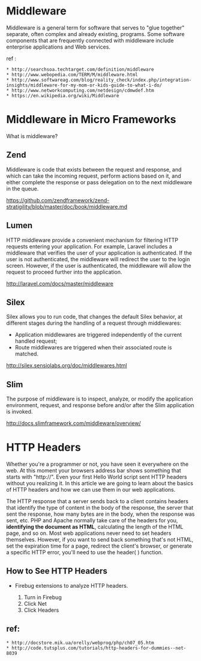 # Middleware

Middleware is a general term for software that serves to "glue together" separate, often complex and already existing, programs. Some software components that are frequently connected with middleware include enterprise applications and Web services.

ref :

    * http://searchsoa.techtarget.com/definition/middleware
    * http://www.webopedia.com/TERM/M/middleware.html
    * http://www.softwareag.com/blog/reality_check/index.php/integration-insights/middleware-for-my-mom-or-kids-guide-to-what-i-do/
    * http://www.networkcomputing.com/netdesign/cdmwdef.htm
    * https://en.wikipedia.org/wiki/Middleware

# Middleware in Micro Frameworks

What is middleware?

## Zend

Middleware is code that exists between the request and response, and which can take the incoming request, perform actions based on it, and either complete the response or pass delegation on to the next middleware in the queue.

https://github.com/zendframework/zend-stratigility/blob/master/doc/book/middleware.md

## Lumen

HTTP middleware provide a convenient mechanism for filtering HTTP requests entering your application. For example, Laravel includes a middleware that verifies the user of your application is authenticated. If the user is not authenticated, the middleware will redirect the user to the login screen. However, if the user is authenticated, the middleware will allow the request to proceed further into the application.

http://laravel.com/docs/master/middleware

## Silex

Silex allows you to run code, that changes the default Silex behavior, at different stages during the handling of a request through middlewares:

* Application middlewares are triggered independently of the current handled request;
* Route middlewares are triggered when their associated route is matched.

http://silex.sensiolabs.org/doc/middlewares.html

## Slim

The purpose of middleware is to inspect, analyze, or modify the application environment, request, and response before and/or after the Slim application is invoked.

http://docs.slimframework.com/middleware/overview/

# HTTP Headers

Whether you're a programmer or not, you have seen it everywhere on the web. At this moment your browsers address bar shows something that starts with "http://". Even your first Hello World script sent HTTP headers without you realizing it. In this article we are going to learn about the basics of HTTP headers and how we can use them in our web applications.

The HTTP response that a server sends back to a client contains headers that identify the type of content in the body of the response, the server that sent the response, how many bytes are in the body, when the response was sent, etc. PHP and Apache normally take care of the headers for you, **identifying the document as HTML**, calculating the length of the HTML page, and so on. Most web applications never need to set headers themselves. However, if you want to send back something that's not HTML, set the expiration time for a page, redirect the client's browser, or generate a specific HTTP error, you'll need to use the header( ) function.

## How to See HTTP Headers

* Firebug extensions to analyze HTTP headers.

    1. Turn in Firebug
    2. Click Net
    3. Click Headers

## ref:

    * http://docstore.mik.ua/orelly/webprog/php/ch07_05.htm
    * http://code.tutsplus.com/tutorials/http-headers-for-dummies--net-8039
